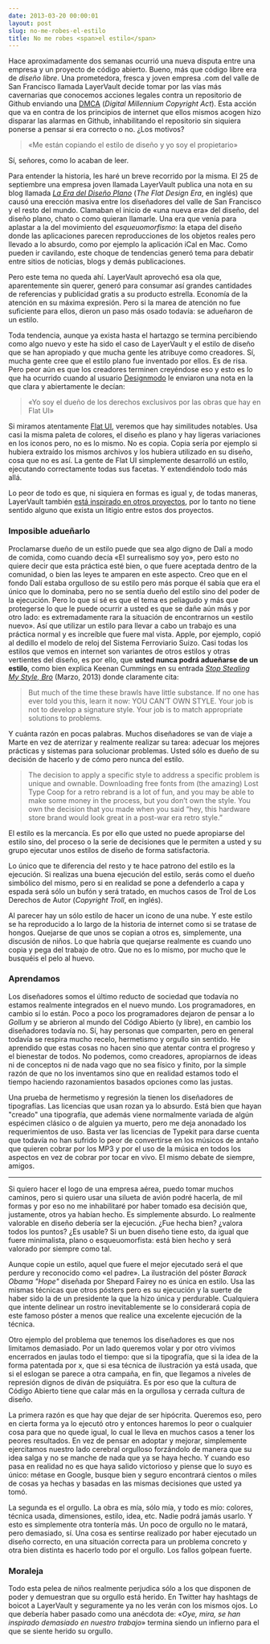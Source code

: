 ```yaml
---
date: 2013-03-20 00:00:01
layout: post
slug: no-me-robes-el-estilo
title: No me robes <span>el estilo</span>
---
```


Hace aproximadamente dos semanas ocurrió una nueva disputa entre una empresa y un proyecto de código abierto. Bueno, más que código libre era de *diseño libre*. Una prometedora, fresca y joven empresa .com del valle de San Francisco llamada LayerVault decide tomar por las vías más cavernarias que conocemos acciones legales contra un repositorio de Github enviando una [DMCA][WDMCA] (*Digital Millennium Copyright Act*). Esta acción que va en contra de los principios de internet que ellos mismos acogen hizo disparar las alarmas en Github, inhabilitando el repositorio sin siquiera ponerse a pensar si era correcto o no. ¿Los motivos?

> «Me están copiando el estilo de diseño y yo soy el propietario»

Sí, señores, como lo acaban de leer.

Para entender la historia, les haré un breve recorrido por la misma. El 25 de septiembre una empresa joven llamada LayerVault publica una nota en su blog llamada [*La Era del Diseño Plano*][flat] (*The Flat Design Era*, en inglés) que causó una erección masiva entre los diseñadores del valle de San Francisco y el resto del mundo. Clamaban el inicio de «una nueva era» del diseño, del diseño plano, chato o como quieran llamarle. Una era que venía para aplastar a la del movimiento del *esqueuomorfismo*: la etapa del diseño donde las aplicaciones parecen reproducciones de los objetos reales pero llevado a lo absurdo, como por ejemplo la aplicación iCal en Mac. Como pueden ir cavilando, este choque de tendencias generó tema para debatir entre sitios de noticias, blogs y demás publicaciones.

Pero este tema no queda ahí. LayerVault aprovechó esa ola que, aparentemente sin querer, generó para consumar así grandes cantidades de referencias y publicidad gratis a su producto estrella. Economía de la atención en su máxima expresión. Pero si la marea de atención no fue suficiente para ellos, dieron un paso más osado todavía: se adueñaron de un estilo.

Toda tendencia, aunque ya exista hasta el hartazgo se termina percibiendo como algo nuevo y este ha sido el caso de LayerVault y el estilo de diseño que se han apropiado y que mucha gente les atribuye como creadores. Sí, mucha gente cree que el estilo plano fue inventado por ellos. Es de risa. Pero peor aún es que los creadores terminen creyéndose eso y esto es lo que ha ocurrido cuando al usuario [Designmodo][modo] le enviaron una nota en la que clara y abiertamente le decían:

> «Yo soy el dueño de los derechos exclusivos por las obras que hay en Flat UI»

Si miramos atentamente [Flat UI][flatui], veremos que hay similitudes notables. Usa casi la misma paleta de colores, el diseño es plano y hay ligeras variaciones en los iconos pero, no es lo mismo. No es copia. Copia sería por ejemplo si hubiera extraído los mismos archivos y los hubiera utilizado en su diseño, cosa que no es así. La gente de Flat UI simplemente desarrolló un estilo, ejecutando correctamente todas sus facetas. Y extendiéndolo todo más allá.

Lo peor de todo es que, ni siquiera en formas es igual y, de todas maneras, LayerVault también [está inspirado en otros proyectos][rip], por lo tanto no tiene sentido alguno que exista un litigio entre estos dos proyectos.

### Imposible adueñarlo

Proclamarse dueño de un estilo puede que sea algo digno de Dalí a modo de comida, como cuando decía «El surrealismo soy yo», pero esto no quiere decir que esta práctica esté bien, o que fuere aceptada dentro de la comunidad, o bien las leyes te amparen en este aspecto. Creo que en el fondo Dalí estaba orgulloso de su estilo pero más porque él sabía que era el único que lo dominaba, pero no se sentía dueño del estilo sino del poder de la ejecución. Pero lo que sí sé es que el tema es peliagudo y más que protegerse lo que le puede ocurrir a usted es que se dañe aún más y por otro lado: es extremadamente rara la situación de encontrarnos un «estilo nuevo». Así que utilizar un estilo para llevar a cabo un trabajo es una práctica normal y es increíble que fuere mal vista. Apple, por ejemplo, copió al dedillo el modelo de reloj del Sistema Ferroviario Suizo. Casi todas los estilos que vemos en internet son variantes de otros estilos y otras vertientes del diseño, es por ello, que **usted nunca podrá adueñarse de un estilo**, como bien explica Keenan Cummings en su entrada [<cite lang="en">Stop Stealing My Style, Bro</cite>][own] (Marzo, 2013) donde claramente cita:

> But much of the time these brawls have little substance. If no one has ever told you this, learn it now: YOU CAN’T OWN STYLE. Your job is not to develop a signature style. Your job is to match appropriate solutions to problems.

Y cuánta razón en pocas palabras. Muchos diseñadores se van de viaje a Marte en vez de aterrizar y realmente realizar su tarea: adecuar los mejores prácticas y sistemas para solucionar problemas. Usted sólo es dueño de su decisión de hacerlo y de cómo pero nunca del estilo.

> The decision to apply a specific style to address a specific problem is unique and ownable. Downloading free fonts from (the amazing) Lost Type Coop for a retro rebrand is a lot of fun, and you may be able to make some money in the process, but you don’t own the style. You own the decision that you made when you said “hey, this hardware store brand would look great in a post-war era retro style.” 

El estilo es la mercancía. Es por ello que usted no puede apropiarse del estilo sino, del proceso o la serie de decisiones que le permiten a usted y su grupo ejecutar unos estilos de diseño de forma satisfactoria.

Lo único que te diferencia del resto y te hace patrono del estilo es la ejecución. Si realizas una buena ejecución del estilo, serás como el dueño simbólico del mismo, pero si en realidad se pone a defenderlo a capa y espada será sólo un bufón y será tratado, en muchos casos de Trol de Los Derechos de Autor (*Copyright Troll*, en inglés).

Al parecer hay un sólo estilo de hacer un icono de una nube. Y este estilo se ha reproducido a lo largo de la historia de internet como si se tratase de hongos. Quejarse de que unos se copian a otros es, simplemente, una discusión de niños. Lo que habría que quejarse realmente es cuando uno copia y pega del trabajo de otro. Que no es lo mismo, por mucho que le busquéis el pelo al huevo.

### Aprendamos

Los diseñadores somos el último reducto de sociedad que todavía no estamos realmente integrados en el nuevo mundo. Los programadores, en cambio sí lo están. Poco a poco los programadores dejaron de pensar a lo *Gollum* y se abrieron al mundo del Código Abierto (y libre), en cambio los diseñadores todavía no. Sí, hay personas que comparten, pero en general todavía se respira mucho recelo, hermetismo y orgullo sin sentido. He aprendido que estas cosas no hacen sino que atentar contra el progreso y el bienestar de todos. No podemos, como creadores, apropiarnos de ideas ni de conceptos ni de nada vago que no sea físico y finito, por la simple razón de que no los inventamos sino que en realidad estamos todo el tiempo haciendo razonamientos basados opciones como las justas.

Una prueba de hermetismo y regresión la tienen los diseñadores de tipografías. Las licencias que usan rozan ya lo absurdo. Está bien que hayan "creado" una tipografía, que además viene normalmente variada de algún espécimen clásico o de alguien ya muerto, pero me deja anonadado los requerimientos de uso. Basta ver las licencias de Typekit para darse cuenta que todavía no han sufrido lo peor de convertirse en los músicos de antaño que quieren cobrar por los MP3 y por el uso de la música en todos los aspectos en vez de cobrar por tocar en vivo. El mismo debate de siempre, amigos.

***

Si quiero hacer el logo de una empresa aérea, puedo tomar muchos caminos, pero si quiero usar una silueta de avión podré hacerla, de mil formas y por eso no me inhabilitaré por haber tomado esa decisión que, justamente, otros ya habían hecho. Es simplemente absurdo. Lo realmente valorable en diseño debería ser la ejecución. ¿Fue hecha bien? ¿valora todos los puntos? ¿Es usable? Si un buen diseño tiene esto, da igual que fuere minimalista, plano o esqueuomorfista: está bien hecho y será valorado por siempre como tal.

Aunque copie un estilo, aquel que fuere el mejor ejecutado será el que perdure y reconocido como «el padre». La ilustración del póster *Barack Obama "Hope"* diseñada por Shepard Fairey no es única en estilo. Usa las mismas técnicas que otros pósters pero es su ejecución y la suerte de haber sido la de un presidente la que la hizo única y perdurable. Cualquiera que intente delinear un rostro inevitablemente se lo considerará copia de este famoso póster a menos que realice una excelente ejecución de la técnica.

Otro ejemplo del problema que tenemos los diseñadores es que nos limitamos demasiado. Por un lado queremos volar y por otro vivimos encerrados en jaulas todo el tiempo: que si la tipografía, que si la idea de la forma patentada por x, que si esa técnica de ilustración ya está usada, que si el eslogan se parece a otra campaña, en fin, que llegamos a niveles de represión dignos de diván de psiquiátra. Es por eso que la cultura de Código Abierto tiene que calar más en la orgullosa y cerrada cultura de diseño.

La primera razón es que hay que dejar de ser hipócrita. Queremos eso, pero en cierta forma ya lo ejecutó otro y entonces haremos lo peor o cualquier cosa para que no quede igual, lo cual le lleva en muchos casos a tener los peores resultados. En vez de pensar en adoptar y mejorar, simplemente ejercitamos nuestro lado cerebral orgulloso forzándolo de manera que su idea salga y no se manche de nada que ya se haya hecho. Y cuando eso pasa en realidad no es que haya salido victorioso y piense que lo suyo es único: métase en Google, busque bien y seguro encontrará cientos o miles de cosas ya hechas y basadas en las mismas decisiones que usted ya tomó.

La segunda es el orgullo. La obra es mía, sólo mía, y todo es mío: colores, técnica usada, dimensiones, estilo, idea, etc. Nadie podrá jamás usarlo. Y esto es simplemente otra tontería más. Un poco de orgullo no le matará, pero demasiado, sí. Una cosa es sentirse realizado por haber ejecutado un diseño correcto, en una situación correcta para un problema concreto y otra bien distinta es hacerlo todo por el orgullo. Los fallos golpean fuerte.

### Moraleja

Todo esta pelea de niños realmente perjudica sólo a los que disponen de poder y demuestran que su orgullo está herido. En Twitter hay hashtags de boicot a LayerVault y seguramente ya no les verán con los mismos ojos. Lo que debería haber pasado como una anécdota de: «*Oye, mira, se han inspirado demasiado en nuestro trabajo*» termina siendo un infierno para el que se siente herido su orgullo.


[WDMCA]: http://es.wikipedia.org/wiki/Digital_Millennium_Copyright_Act "Digital Millennium Copyright Act - Wikipedia, la enciclopedia libre"
[n01]: https://github.com/github/dmca/commit/735e17614cca63102b8414ed2846c3effbfe9535#commitcomment-2750982
[own]: http://blog.keenancummings.com/post/44715900168/stop-stealing-my-style-bro "Field Study | Stop Stealing My Style, Bro."
[flat]: http://layervault.tumblr.com/post/32267022219/flat-interface-design "The Flat Design Era – LayerVault Blog"
[suizo]: http://news.cnet.com/8301-13579_3-57517054-37/apple-accused-of-ripping-off-famous-swiss-clock-design/ "Apple accused of ripping off famous Swiss clock design | Apple - CNET News"
[rip]: http://imgur.com/IH1osAD
[flatui]: http://designmodo.com/demo/flat-ui/ "Flat UI"
[modo]: https://github.com/designmodo